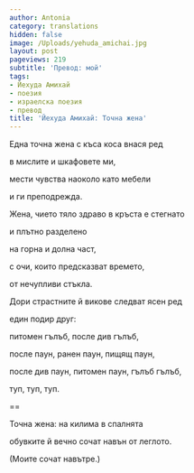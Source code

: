 ```yaml
---
author: Antonia
category: translations
hidden: false
image: /Uploads/yehuda_amichai.jpg
layout: post
pageviews: 219
subtitle: 'Превод: мой'
tags:
- Йехуда Амихай
- поезия
- израелска поезия
- превод
title: 'Йехуда Амихай: Точна жена'
---
```


Една точна жена с къса коса внася ред

в мислите и шкафовете ми, 

мести чувства наоколо като мебели

и ги преподрежда. 

Жена, чието тяло здраво в кръста е стегнато 

и плътно разделено

на горна и долна част, 

с очи, които предсказват времето, 

от нечупливи стъкла. 

Дори страстните й викове следват ясен ред

един подир друг:

питомен гълъб, после див гълъб, 

после паун, ранен паун, пищящ паун, 

после див паун, питомен паун, гълъб гълъб,

туп, туп, туп. 

\==

Точна жена: на килима в спалнята

обувките й вечно сочат навън от леглото.

(Моите сочат навътре.)